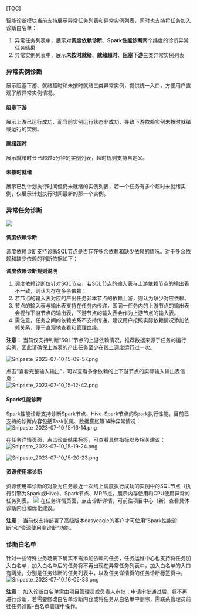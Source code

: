 [TOC]

智能诊断模块当前支持展示异常任务列表和异常实例列表，同时也支持将任务加入诊断白名单：  
1. 异常任务列表中，展示对**调度依赖诊断**、**Spark性能诊断**两个纬度的诊断异常任务结果  
1. 异常实例列表中，展示**未按时就绪**、**就绪超时**、**阻塞下游**三类异常实例列表  

### **异常实例诊断**
展示阻塞下游、就绪超时和未按时就绪三类异常实例，提供统一入口，方便用户直观了解异常实例情况。  
#### **阻塞下游**
展示上游已运行成功，而当前实例运行状态非成功，导致下游依赖实例未按时就绪或运行的实例。  
#### **就绪超时**
展示就绪时长已超过5分钟的实例列表，超时规则支持自定义。  
#### **未按时就绪**
展示已到计划执行时间但仍未就绪的实例列表，若一个任务有多个超时未就绪实例，仅展示计划执行时间最新的那一个实例。  

### **异常任务诊断**
![](../attachments/202311/1799e8afd73818fa.png)
#### **调度依赖诊断**

调度依赖诊断支持诊断SQL节点是否存在多余依赖和缺少依赖的情况。对于多余依赖和缺少依赖的判断依据如下：    

**调度依赖诊断规则说明**  

1. 调度依赖诊断仅针对SQL节点，若SQL节点的输入表与上游依赖节点的输出表不一致，则认为存在多余依赖；  
2. 若节点的输入表对应的产出任务非本节点的依赖上游，则认为缺少对应依赖。  
3. 节点的输入表与输出表支持在任务内传递，即同一任务内的上游节点的输出表会视作下游节点的输出表，下游节点的输入表会作为上游节点的输入表。  
4. 需注意，任务之间的依赖关系不支持传递，建议用户按照实际依赖情况添加依赖关系，便于直观地查看和管理血缘。

**注意：** 当前仅支持判断“SQL”节点的上游依赖情况，推荐数据来源于任务的运行实例，因此请确保上游表的产出任务至少在线上调度运行过一次。   

![Snipaste_2023-07-10_15-09-57.png](../attachments/202307/17707000e6e84283.png "Snipaste_2023-07-10_15-09-57.png")

点击“查看完整输入输出”，可以查看多余依赖的上下游节点的实际输入输出表信息：  
![Snipaste_2023-07-10_15-12-42.png](../attachments/202307/1770703f019cef5e.png "Snipaste_2023-07-10_15-12-42.png")

#### **Spark性能诊断**

Spark性能诊断支持诊断Spark节点、Hive-Spark节点的Spark执行性能，目前已支持的诊断内容包括Task长尾、数据膨胀等14种异常情况：  
![Snipaste_2023-07-10_15-16-14.png](../attachments/202307/1770705b18066ccd.png "Snipaste_2023-07-10_15-16-14.png")

在任务详情页面，点击诊断结果标签，可查看具体指标以及相关建议：  
![Snipaste_2023-07-10_15-19-24.png](../attachments/202307/177070851050589a.png "Snipaste_2023-07-10_15-19-24.png")

![Snipaste_2023-07-10_15-20-23.png](../attachments/202307/17707091bcd4c611.png "Snipaste_2023-07-10_15-20-23.png")

#### **资源使用率诊断**
资源使用率诊断的对象为任务最近一次线上调度执行成功的实例中的SQL节点（执行引擎为Spark或Hive）、Spark节点、MR节点。展示内存使用和CPU使用异常的任务列表。
![](../attachments/202504/18352e79e3c44ad8.png)
在任务详情页面，点击诊断详情，可前往项目中心（新）查看具体诊断内容和优化建议。


**注意：** 当前仅支持部署了高级版本easyeagle的客户才可使用“Spark性能诊断”和“资源使用率诊断”功能。

### **诊断白名单**

针对一些特殊业务场景下确实不需添加依赖的任务，任务运维中心也支持将任务加入白名单，加入白名单后的任务将不再出现在异常任务列表中。加入白名单的入口有两处，分别是任务诊断的任务列表中，以及任务详情页的任务诊断标签页中。  
![Snipaste_2023-07-10_16-05-33.png](../attachments/202307/1770730918104785.png "Snipaste_2023-07-10_16-05-33.png")

**注意：** 加入诊断白名单需由项目管理员或负责人审批；申请审批通过后，将不再进行诊断，若需要修改白名单诊断内容或将任务从白名单中删除，需联系管理员前往任务诊断-白名单管理中操作。